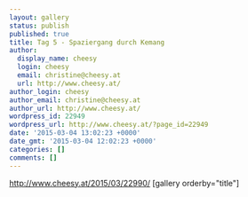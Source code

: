 ```yaml
---
layout: gallery
status: publish
published: true
title: Tag 5 - Spaziergang durch Kemang
author:
  display_name: cheesy
  login: cheesy
  email: christine@cheesy.at
  url: http://www.cheesy.at/
author_login: cheesy
author_email: christine@cheesy.at
author_url: http://www.cheesy.at/
wordpress_id: 22949
wordpress_url: http://www.cheesy.at/?page_id=22949
date: '2015-03-04 13:02:23 +0000'
date_gmt: '2015-03-04 12:02:23 +0000'
categories: []
comments: []
---
```

http://www.cheesy.at/2015/03/22990/
[gallery orderby="title"]
